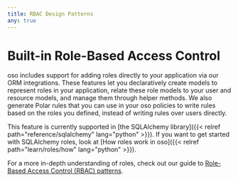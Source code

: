 ```yaml
---
title: RBAC Design Patterns
any: true
---
```

<!-- 
Possibly copy content from [Introduction to Roles](../../getting-started/roles/_index.md)?

How to not be duplicative? This should extend that guide, and elaborate on how we approach
roles in general

-- Copy in the content from the existing roles guide -- -->

# Built-in Role-Based Access Control

oso includes support for adding roles directly to your application via our ORM
integrations. These features let you declaratively create models to represent
roles in your application, relate these role models to your user and resource
models, and manage them through helper methods. We also generate Polar rules
that you can use in your oso policies to write rules based on the roles you
defined, instead of writing rules over users directly.

This feature is currently supported in [the SQLAlchemy library]({{< relref
path="reference/sqlalchemy" lang="python" >}}). If you want to get started with
SQLAlchemy roles, look at [How roles work in oso]({{< relref
path="learn/roles/how" lang="python" >}}).

For a more in-depth understanding of roles, check out our guide to [Role-Based
Access Control (RBAC) patterns](learn/roles/patterns).
